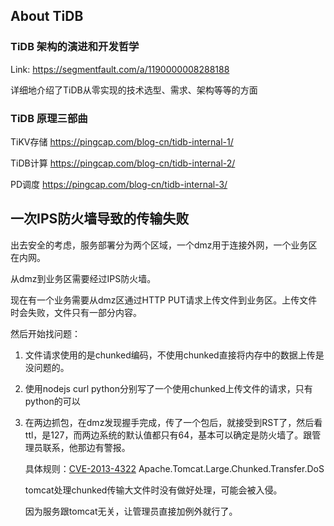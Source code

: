 ## About TiDB



### TiDB 架构的演进和开发哲学

Link: https://segmentfault.com/a/1190000008288188

详细地介绍了TiDB从零实现的技术选型、需求、架构等等的方面



### TiDB 原理三部曲

TiKV存储 https://pingcap.com/blog-cn/tidb-internal-1/

TiDB计算 https://pingcap.com/blog-cn/tidb-internal-2/

PD调度 https://pingcap.com/blog-cn/tidb-internal-3/





## 一次IPS防火墙导致的传输失败

出去安全的考虑，服务部署分为两个区域，一个dmz用于连接外网，一个业务区在内网。

从dmz到业务区需要经过IPS防火墙。

现在有一个业务需要从dmz区通过HTTP PUT请求上传文件到业务区。上传文件时会失败，文件只有一部分内容。

然后开始找问题：

1. 文件请求使用的是chunked编码，不使用chunked直接将内存中的数据上传是没问题的。

2. 使用nodejs curl python分别写了一个使用chunked上传文件的请求，只有python的可以

3. 在两边抓包，在dmz发现握手完成，传了一个包后，就接受到RST了，然后看ttl，是127，而两边系统的默认值都只有64，基本可以确定是防火墙了。跟管理员联系，他那边有警报。

   具体规则：[CVE-2013-4322](http://cve.mitre.org/cgi-bin/cvename.cgi?name=CVE-2013-4322)
    Apache.Tomcat.Large.Chunked.Transfer.DoS

   tomcat处理chunked传输大文件时没有做好处理，可能会被入侵。

   因为服务跟tomcat无关，让管理员直接加例外就行了。


